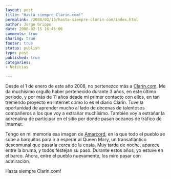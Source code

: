 ```yaml
--- 
layout: post
title: "Hasta siempre Clarin.com!"
permalink: /2008/02/15/hasta-siempre-clarin-com/index.html
author: Jorge Grippo
date: 2008-02-15 16:45:00
comments: true
sharing: true
footer: true
status: publish
type: post
published: true
categories: 
- Noticias

---
```

<!-- 47 -->
Desde el 1 de enero de este año 2008, no pertenezco más a <a href="http://www.clarin.com/">Clarín.com</a>. Me da muchísimo orgullo haber pertenecido durante 3 años, en este último período, y por más de 11 años desde mi primer contacto con ellos, en tan tremendo proyecto en Internet como lo es el diario Clarín. Tuve la oportunidad de aprender mucho al lado de decenas de talentosos compañeros a los que voy a extrañar muchísimo. También voy a extrañar la adrenalina de participar en el sitio por donde pasan océanos de tráfico de Internet.

Tengo en mi memoria esa imagen de <a href="http://www.imdb.com/title/tt0071129/">Amarcord</a>, en la que todo el pueblo se sube a barquitos para ir a esperar al Queen Mary, un transatlántico descomunal que pasaría cerca de la costa. Muy tarde de noche, aparece entre la bruma, y todos festejan su paso. Durante estos años, yo estuve en el barco. Ahora, entre el pueblo nuevamente, los miro pasar con admiración.

Hasta siempre Clarin.com!

